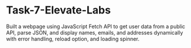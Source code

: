 # Task-7-Elevate-Labs
Built a webpage using JavaScript Fetch API to get user data from a public API, parse JSON, and display names, emails, and addresses dynamically with error handling, reload option, and loading spinner.
